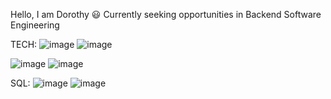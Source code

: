 Hello, I am Dorothy 😃
Currently seeking opportunities in Backend Software Engineering

TECH:
![image](https://github.com/user-attachments/assets/7c68fa97-6d2d-4479-8839-37582122b652|height=50) ![image](https://github.com/user-attachments/assets/f7babb33-b9e9-4fcf-aa8b-b52b3adfb6f1|height=50)

![image](https://github.com/user-attachments/assets/9b59b126-bbea-4db2-8447-cc9ec1f15c74|height=50) ![image](https://github.com/user-attachments/assets/9eab715e-8616-4729-aa5a-1d718f8ea08a|height=50)

SQL:
![image](https://github.com/user-attachments/assets/bc3af124-0e5f-426a-b322-7a93b654dbbc|height=50) ![image](https://github.com/user-attachments/assets/9d74d4fc-dc8a-4451-a0ce-6787f0314269|height=50)




